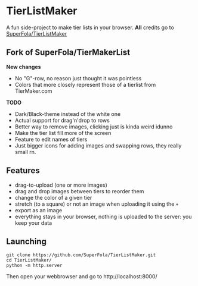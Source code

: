 # TierListMaker

A fun side-project to make tier lists in your browser.
**All** credits go to [SuperFola/TierListMaker](https://www.github.com/SuperFola/TierListMaker)


## Fork of SuperFola/TierMakerList
**New changes**
* No "G"-row, no reason just thought it was pointless
* Colors that more closely represent those of a tierlist from TierMaker.com


**TODO**
* Dark/Black-theme instead of the white one
* Actual support for drag'n'drop to rows
* Better way to remove images, clicking just is kinda weird idunno
* Make the tier list fill more of the screen
* Feature to edit names of tiers
* Just bigger icons for adding images and swapping rows, they really small rn.


## Features

* drag-to-upload (one or more images)
* drag and drop images between tiers to reorder them
* change the color of a given tier
* stretch (to a square) or not an image when uploading it using the `+`
* export as an image
* everything stays in your browser, nothing is uploaded to the server: you keep your data


## Launching

```shell
git clone https://github.com/SuperFola/TierListMaker.git
cd TierListMaker/
python -m http.server
```

Then open your webbrowser and go to http://localhost:8000/
